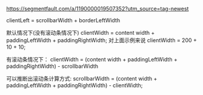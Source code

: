 https://segmentfault.com/a/1190000019507352?utm_source=tag-newest

clientLeft = scrollbarWidth + borderLeftWidth

默认情况下(没有滚动条情况下) 
clientWidth = content width + paddingLeftWidth + paddingRightWidth;
对上面示例来说 clientWidth = 200 + 10 + 10;

有滚动条情况下：
clientWidth = (content width + paddingLeftWidth + paddingRightWidth) - scrollbarWidth

可以推断出滚动条计算方式:
scrollbarWidth = (content width + paddingLeftWidth + paddingRightWidth) - clientWidth;